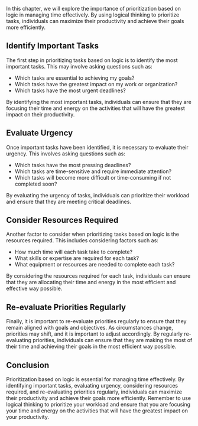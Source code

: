 
In this chapter, we will explore the importance of prioritization based on logic in managing time effectively. By using logical thinking to prioritize tasks, individuals can maximize their productivity and achieve their goals more efficiently.

Identify Important Tasks
------------------------

The first step in prioritizing tasks based on logic is to identify the most important tasks. This may involve asking questions such as:

* Which tasks are essential to achieving my goals?
* Which tasks have the greatest impact on my work or organization?
* Which tasks have the most urgent deadlines?

By identifying the most important tasks, individuals can ensure that they are focusing their time and energy on the activities that will have the greatest impact on their productivity.

Evaluate Urgency
----------------

Once important tasks have been identified, it is necessary to evaluate their urgency. This involves asking questions such as:

* Which tasks have the most pressing deadlines?
* Which tasks are time-sensitive and require immediate attention?
* Which tasks will become more difficult or time-consuming if not completed soon?

By evaluating the urgency of tasks, individuals can prioritize their workload and ensure that they are meeting critical deadlines.

Consider Resources Required
---------------------------

Another factor to consider when prioritizing tasks based on logic is the resources required. This includes considering factors such as:

* How much time will each task take to complete?
* What skills or expertise are required for each task?
* What equipment or resources are needed to complete each task?

By considering the resources required for each task, individuals can ensure that they are allocating their time and energy in the most efficient and effective way possible.

Re-evaluate Priorities Regularly
--------------------------------

Finally, it is important to re-evaluate priorities regularly to ensure that they remain aligned with goals and objectives. As circumstances change, priorities may shift, and it is important to adjust accordingly. By regularly re-evaluating priorities, individuals can ensure that they are making the most of their time and achieving their goals in the most efficient way possible.

Conclusion
----------

Prioritization based on logic is essential for managing time effectively. By identifying important tasks, evaluating urgency, considering resources required, and re-evaluating priorities regularly, individuals can maximize their productivity and achieve their goals more efficiently. Remember to use logical thinking to prioritize your workload and ensure that you are focusing your time and energy on the activities that will have the greatest impact on your productivity.
